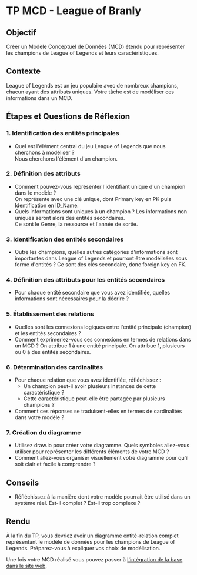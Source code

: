# TP MCD - League of Branly

## Objectif
Créer un Modèle Conceptuel de Données (MCD) étendu pour représenter les champions de League of Legends et leurs caractéristiques.

## Contexte
League of Legends est un jeu populaire avec de nombreux champions, chacun ayant des attributs uniques. Votre tâche est de modéliser ces informations dans un MCD.

## Étapes et Questions de Réflexion

### 1. Identification des entités principales
- Quel est l'élément central du jeu League of Legends que nous cherchons à modéliser ?  
Nous cherchons l'élément d'un champion.

### 2. Définition des attributs
- Comment pouvez-vous représenter l'identifiant unique d'un champion dans le modèle ?  
On représente avec une clé unique, dont Primary key en PK puis Identification en ID_Name.
- Quels informations sont uniques à un champion ? Les informations non uniques seront alors des entités secondaires.  
Ce sont le Genre, la ressource et l'année de sortie.

### 3. Identification des entités secondaires
- Outre les champions, quelles autres catégories d'informations sont importantes dans League of Legends et pourront être modélisées sous forme d'entités ?
Ce sont des clés secondaire, donc foreign key en FK.

### 4. Définition des attributs pour les entités secondaires
- Pour chaque entité secondaire que vous avez identifiée, quelles informations sont nécessaires pour la décrire ?


### 5. Établissement des relations
- Quelles sont les connexions logiques entre l'entité principale (champion) et les entités secondaires ?
- Comment exprimeriez-vous ces connexions en termes de relations dans un MCD ?
On attribue 1 à une entité principale. On attribue 1, plusieurs ou 0 à des entités secondaires. 

### 6. Détermination des cardinalités
- Pour chaque relation que vous avez identifiée, réfléchissez :
  - Un champion peut-il avoir plusieurs instances de cette caractéristique ?
  - Cette caractéristique peut-elle être partagée par plusieurs champions ?
- Comment ces réponses se traduisent-elles en termes de cardinalités dans votre modèle ?

### 7. Création du diagramme
- Utilisez draw.io pour créer votre diagramme. Quels symboles allez-vous utiliser pour représenter les différents éléments de votre MCD ?
- Comment allez-vous organiser visuellement votre diagramme pour qu'il soit clair et facile à comprendre ?

## Conseils
- Réfléchissez à la manière dont votre modèle pourrait être utilisé dans un système réel. Est-il complet ? Est-il trop complexe ?

## Rendu
À la fin du TP, vous devriez avoir un diagramme entité-relation complet représentant le modèle de données pour les champions de League of Legends. Préparez-vous à expliquer vos choix de modélisation.

Une fois votre MCD réalisé vous pouvez passer à [l'intégration de la base dans le site web](TP_integration_MCD.md).
